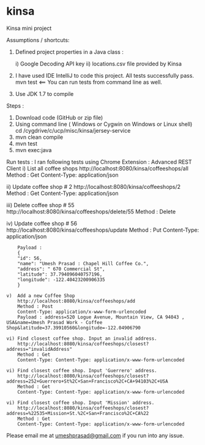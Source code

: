 # kinsa
Kinsa mini project

Assumptions / shortcuts:
 1) Defined project properties in a Java class :
 
      i) Google Decoding API key
     ii) locations.csv file provided by Kinsa

 2) I have used IDE IntelliJ to code this project. All tests successfully pass.  
    mvn test  <== You can run tests from command line as well.

 3) Use JDK 1.7 to compile

Steps :

1) Download code (GitHub or zip file)
2) Using command line ( Windows or  Cygwin on Windows  or Linux shell)
   cd /cygdrive/c/ucp/misc/kinsa/jersey-service
3) mvn clean compile
4) mvn test
5) mvn exec:java


 Run tests :
   I ran following tests using Chrome  Extension : Advanced REST Client
   i)  List all coffee shops
       http://localhost:8080/kinsa/coffeeshops/all
       Method : Get
       Content-Type: application/json

   ii) Update coffee shop # 2
       http://localhost:8080/kinsa/coffeeshops/2
       Method : Get
       Content-Type: application/json

   iii) Delete coffee shop # 55
       http://localhost:8080/kinsa/coffeeshops/delete/55
       Method : Delete

   iv)  Update coffee shop # 56
        http://localhost:8080/kinsa/coffeeshops/update
        Method : Put
        Content-Type: application/json

        Payload :
        {
        "id": 56,
        "name": "Umesh Prasad : Chapel Hill Coffee Co.",
        "address": " 670 Commercial St",
        "latitude": 37.794096040757196,
        "longitude": -122.40423200906335
        }

    v)  Add a new Coffee Shop
        http://localhost:8080/kinsa/coffeeshops/add
        Method : Post
        Content-Type: application/x-www-form-urlencoded
        Payload : address=520 Logue Avenue, Mountain View, CA 94043 , USA&name=Umesh Prasad Work - Coffee Shop&latitude=37.39910560&longitude=-122.04906790

    vi) Find closest coffee shop. Input an invalid address.
        http://localhost:8080/kinsa/coffeeshops/closest?address="invalidAddress"
        Method : Get
        Content-Type: Content-Type: application/x-www-form-urlencoded

    vi) Find closest coffee shop. Input 'Guerrero' address.
        http://localhost:8080/kinsa/coffeeshops/closest?address=252+Guerrero+St%2C+San+Francisco%2C+CA+94103%2C+USA
        Method : Get
        Content-Type: Content-Type: application/x-www-form-urlencoded

    vi) Find closest coffee shop. Input 'Mission' address.
        http://localhost:8080/kinsa/coffeeshops/closest?address=%22535+Mission+St.%2C+San+Francisco%2C+CA%22
        Method : Get
        Content-Type: Content-Type: application/x-www-form-urlencoded



Please email me at umeshprasad@gmail.com if you run into any issue.

